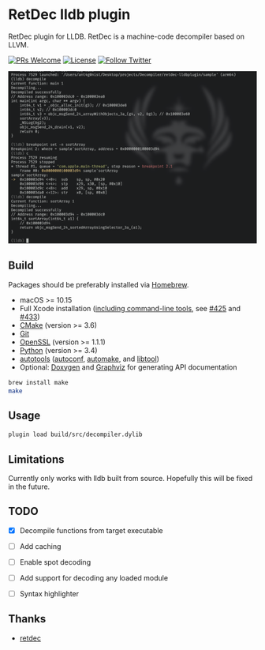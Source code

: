 # RetDec lldb plugin
RetDec plugin for LLDB. RetDec is a machine-code decompiler based on LLVM.

[![PRs Welcome](https://img.shields.io/badge/PRs-welcome-brightgreen.svg)](https://github.com/ant4g0nist/ManuFuzzer/pulls)
[![License](https://img.shields.io/badge/License-Apache%202.0-blue.svg)](https://github.com/ant4g0nist/ManuFuzzer/blob/main/LICENSE)
[![Follow Twitter](https://img.shields.io/twitter/follow/ant4g0nist?style=social)](https://twitter.com/ant4g0nist)


<img src="imgs/Screenshot 2023-06-13 at 03.21.46.png" alt="Decompile command output screenshot" style="zoom:50%;" />

## Build

Packages should be preferably installed via [Homebrew](https://brew.sh).

* macOS >= 10.15
* Full Xcode installation ([including command-line tools](https://github.com/frida/frida/issues/338#issuecomment-426777849), see [#425](https://github.com/avast/retdec/issues/425) and [#433](https://github.com/avast/retdec/issues/433))
* [CMake](https://cmake.org/) (version >= 3.6)
* [Git](https://git-scm.com/)
* [OpenSSL](https://www.openssl.org/) (version >= 1.1.1)
* [Python](https://www.python.org/) (version >= 3.4)
* [autotools](https://en.wikipedia.org/wiki/GNU_Build_System) ([autoconf](https://www.gnu.org/software/autoconf/autoconf.html), [automake](https://www.gnu.org/software/automake/), and [libtool](https://www.gnu.org/software/libtool/))
* Optional: [Doxygen](http://www.stack.nl/~dimitri/doxygen/) and [Graphviz](http://www.graphviz.org/) for generating API documentation

```sh
brew install make
make
```

## Usage

```sh
plugin load build/src/decompiler.dylib
```

## Limitations
Currently only works with lldb built from source. Hopefully this will be fixed in the future.

## TODO
- [x] Decompile functions from target executable
- [ ] Add caching
- [ ] Enable spot decoding
- [ ] Add support for decoding any loaded module
- [ ] Syntax highlighter


## Thanks
- [retdec](https://github.com/avast/retdec)